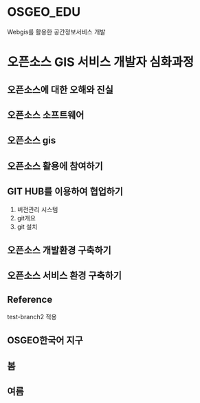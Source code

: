 # OSGEO_EDU
Webgis를 활용한 공간정보서비스 개발

# 오픈소스 GIS 서비스 개발자 심화과정
## 오픈소스에 대한 오해와 진실

## 오픈소스 소프트웨어

## 오픈소스 gis


## 오픈소스 활용에 참여하기

## GIT HUB를 이용하여 협업하기
1. 버전관리 시스템
2. git개요
3. git 설치

## 오픈소스 개발환경 구축하기

## 오픈소스 서비스 환경 구축하기

## Reference

test-branch2 적용


## OSGEO한국어 지구
## 봄
## 여름

